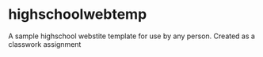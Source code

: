 # highschoolwebtemp
A sample highschool webstite template for use by any person.
Created as a classwork assignment
